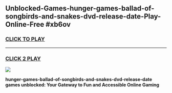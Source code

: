 
## Unblocked-Games-hunger-games-ballad-of-songbirds-and-snakes-dvd-release-date-Play-Online-Free #xb6ov
<h3>
<a href="https://us.freeplayer.one?title=hunger-games-ballad-of-songbirds-and-snakes-dvd-release-date&ref=10M">CLICK TO PLAY</a></h3>
<hr>

<h3>
<a href="https://us.freeplayer.one?title=hunger-games-ballad-of-songbirds-and-snakes-dvd-release-date&ref=10M">CLICK 2 PLAY</a>
  
</h3>

<a href="https://us.freeplayer.one?title=hunger-games-ballad-of-songbirds-and-snakes-dvd-release-date&ref=10M"><img src="https://clearcache.store/games.png"></a>


**hunger-games-ballad-of-songbirds-and-snakes-dvd-release-date games unblocked: Your Gateway to Fun and Accessible Online Gaming**
